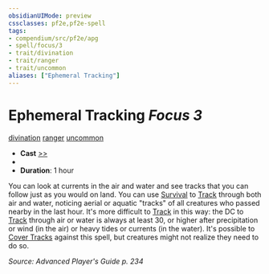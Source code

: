 ```yaml
---
obsidianUIMode: preview
cssclasses: pf2e,pf2e-spell
tags:
- compendium/src/pf2e/apg
- spell/focus/3
- trait/divination
- trait/ranger
- trait/uncommon
aliases: ["Ephemeral Tracking"]
---
```

# Ephemeral Tracking *Focus 3*   
[divination](rules/traits/divination.md "Divination School Trait")  [ranger](rules/traits/ranger.md "Ranger Class Trait")  [uncommon](rules/traits/uncommon.md "Uncommon Rarity Trait")  

- **Cast** [>>](rules/core-rulebook/chapter-9-playing-the-game.md#Actions "Two-Action") 
- 
- **Duration**: 1 hour

You can look at currents in the air and water and see tracks that you can follow just as you would on land. You can use [Survival](compendium/skills.md#Survival) to [Track](rules/actions/track.md) through both air and water, noticing aerial or aquatic "tracks" of all creatures who passed nearby in the last hour. It's more difficult to [Track](rules/actions/track.md) in this way: the DC to [Track](rules/actions/track.md) through air or water is always at least 30, or higher after precipitation or wind (in the air) or heavy tides or currents (in the water). It's possible to [Cover Tracks](rules/actions/cover-tracks.md) against this spell, but creatures might not realize they need to do so.

*Source: Advanced Player's Guide p. 234*